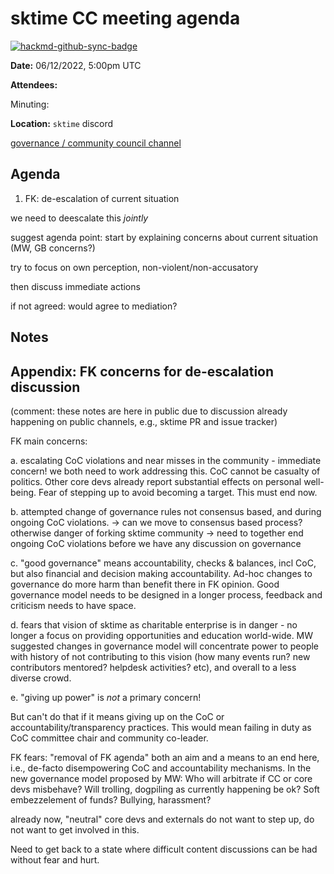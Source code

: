 # sktime CC meeting agenda

[![hackmd-github-sync-badge](https://hackmd.io/y1OcL1QMQLiZjRwVB0t0RQ/badge)](https://hackmd.io/y1OcL1QMQLiZjRwVB0t0RQ)

**Date:** 
06/12/2022, 5:00pm UTC

**Attendees:** 

Minuting:

**Location:** `sktime` discord

[governance / community council channel](https://discord.com/channels/723500657255907408/875425974345416734)

## Agenda

1. FK: de-escalation of current situation

we need to deescalate this *jointly*

suggest agenda point: start by explaining concerns about current situation (MW, GB concerns?)

try to focus on own perception, non-violent/non-accusatory

then discuss immediate actions

if not agreed: would agree to mediation?



## Notes


## Appendix: FK concerns for de-escalation discussion

(comment: these notes are here in public due to discussion already happening on public channels, e.g., sktime PR and issue tracker)

FK main concerns:

a. escalating CoC violations and near misses in the community - immediate concern!
we both need to work addressing this. CoC cannot be casualty of politics.
Other core devs already report substantial effects on personal well-being.
Fear of stepping up to avoid becoming a target. This must end now.

b. attempted change of governance rules not consensus based, and during ongoing CoC violations.
-> can we move to consensus based process? otherwise danger of forking sktime community
-> need to together end ongoing CoC violations before we have any discussion on governance

c. "good governance" means accountability, checks & balances, incl CoC, but also financial and decision making accountability. Ad-hoc changes to governance do more harm than benefit there in FK opinion. Good governance model needs to be designed in a longer process, feedback and criticism needs to have space.

d. fears that vision of sktime as charitable enterprise is in danger - no longer a focus on providing opportunities and education world-wide. MW suggested changes in governance model will concentrate power to people with history of not contributing to this vision (how many events run? new contributors mentored? helpdesk activities? etc), and overall to a less diverse crowd.

e. "giving up power" is *not* a primary concern!

But can't do that if it means giving up on the CoC or accountability/transparency practices. This would mean failing in duty as CoC committee chair and community co-leader.

FK fears: "removal of FK agenda" both an aim and a means to an end here, i.e., de-facto disempowering CoC and accountability mechanisms.
In the new governance model proposed by MW: Who will arbitrate if CC or core devs misbehave? Will trolling, dogpiling as currently happening be ok? Soft embezzelement of funds? Bullying, harassment?

already now, "neutral" core devs and externals do not want to step up, do not want to get involved in this.

Need to get back to a state where difficult content discussions can be had without fear and hurt.
